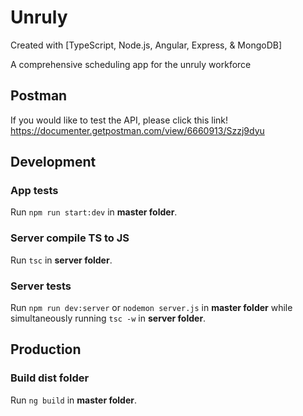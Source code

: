 # Unruly

Created with [TypeScript, Node.js, Angular, Express, & MongoDB]

A comprehensive scheduling app for the unruly workforce 

## Postman

If you would like to test the API, please click this link!
https://documenter.getpostman.com/view/6660913/Szzj9dyu

## Development

### App tests

Run `npm run start:dev` in **master folder**.

### Server compile TS to JS

Run `tsc` in **server folder**.

### Server tests

Run `npm run dev:server` or `nodemon server.js` in **master folder** while simultaneously running `tsc -w` in **server folder**.

## Production

### Build dist folder

Run `ng build` in **master folder**.
